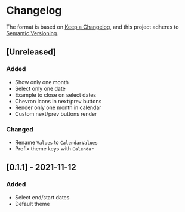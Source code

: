 # Changelog

The format is based on [Keep a Changelog](https://keepachangelog.com/en/1.0.0/),
and this project adheres to [Semantic Versioning](https://semver.org/spec/v2.0.0.html).

## [Unreleased]
### Added
- Show only one month
- Select only one date
- Example to close on select dates
- Chevron icons in next/prev buttons
- Render only one month in calendar
- Custom next/prev buttons render

### Changed
- Rename `Values` to `CalendarValues`
- Prefix theme keys with `Calendar`

## [0.1.1] - 2021-11-12
### Added
- Select end/start dates
- Default theme
